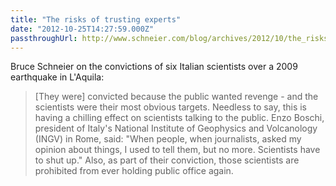 ```yaml
---
title: "The risks of trusting experts"
date: "2012-10-25T14:27:59.000Z"
passthroughUrl: http://www.schneier.com/blog/archives/2012/10/the_risks_of_tr.html
---
```


Bruce Schneier on the convictions of six Italian scientists over a 2009 earthquake in L'Aquila: 

> \[They were\] convicted because the public wanted revenge - and the scientists were their most obvious targets. Needless to say, this is having a chilling effect on scientists talking to the public. Enzo Boschi, president of Italy's National Institute of Geophysics and Volcanology (INGV) in Rome, said: "When people, when journalists, asked my opinion about things, I used to tell them, but no more. Scientists have to shut up." Also, as part of their conviction, those scientists are prohibited from ever holding public office again.